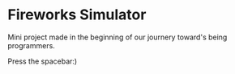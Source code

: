 # Fireworks Simulator
Mini project made in the beginning of our journery toward's being programmers. 

Press the spacebar:)
